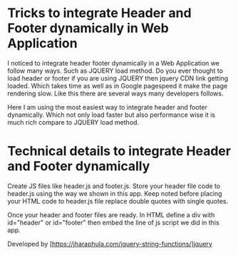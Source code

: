 # Tricks to integrate Header and Footer dynamically in Web Application

I noticed to integrate header footer dynamically in a Web Application we follow many ways. Such as JQUERY load method. Do you ever thought to load header or footer if you are using JQUERY then jquery CDN link getting loaded. Which takes time as well as in Google pagespeed it make the page rendering slow. Like this there are several ways many developers follows.

Here I am using the most easiest way to integrate header and footer dynamically. Which not only load faster but also performance wise it is much rich compare to JQUERY load method.

# Technical details to integrate Header and Footer dynamically

Create JS files like header.js and footer.js. Store your header file code to header.js using the way we shown in this app. Keep noted before placing your HTML code to header.js file replace double quotes with single quotes.

Once your header and footer files are ready. In HTML define a div with id="header" or id="footer" then embed the line of js script we did in this app.

Developed by [https://jharaphula.com/jquery-string-functions/]jquery 
